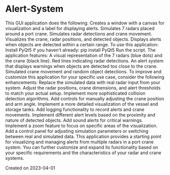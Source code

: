 # Alert-System

This GUI application does the following:
Creates a window with a canvas for visualization and a label for displaying alerts.
Simulates 7 radars placed around a port crane.
Simulates radar detections and crane movement.
Visualizes the crane, radar positions, and detected objects.
Displays alerts when objects are detected within a certain range.
To use this application:
Install PyQt5 if you haven't already: pip install PyQt5
Run the script.
The application features:
A visual representation of the 7 radars (blue dots) and the crane (black line).
Red lines indicating radar detections.
An alert system that displays warnings when objects are detected too close to the crane.
Simulated crane movement and random object detections.
To improve and customize this application for your specific use case, consider the following enhancements:
Replace the simulated data with real radar input from your system.
Adjust the radar positions, crane dimensions, and alert thresholds to match your actual setup.
Implement more sophisticated collision detection algorithms.
Add controls for manually adjusting the crane position and arm angle.
Implement a more detailed visualization of the vessel and storage tanks.
Add logging functionality to record alerts and crane movements.
Implement different alert levels based on the proximity and nature of detected objects.
Add sound alerts for critical warnings.
Implement a zoom feature to focus on specific areas of the visualization.
Add a control panel for adjusting simulation parameters or switching between real and simulated data.
This application provides a starting point for visualizing and managing alerts from multiple radars in a port crane system. You can further customize and expand its functionality based on your specific requirements and the characteristics of your radar and crane systems.


Created on 2023-04-01